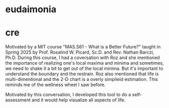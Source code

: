 # eudaimonia

# cre
Motivated by a MIT course "MAS.S61 - What is a Better Future?" taught in Spring 2025 by Prof. Rosalind W. Picard, Sc.D. and Rev. Nathan Barczi, Ph.D.
During this course, I had a coversation with Roz and she mentioned the importance of realizing one's local maxima and minima and sometimes, we need to shake it a bit to get out of the local minima. But it's important to understand the boundary and the restrain. Roz also mentioned that life is multi-dimentional and the 2-D chart is a overly simplieid estimation. This reminds me of the wellness wheel I saw before. 

Motivated by this conversation, I developed this tool to do a self-assessment and it would help visualize all aspects of life. 
